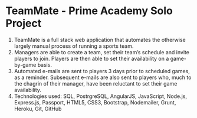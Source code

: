 # TeamMate - Prime Academy Solo Project
1. TeamMate is a full stack web application that automates the otherwise largely manual process of running a sports team.
2. Managers are able to create a team, set their team’s schedule and invite players to join. Players are then able to set their availability on a game-by-game basis.
3. Automated e-mails are sent to players 3 days prior to scheduled games, as a reminder. Subsequent e-mails are also sent to players who, much to the chagrin of their manager, have been reluctant to set their game availability.
4. Technologies used: SQL, PostrgreSQL, AngularJS, JavaScript, Node.js, Express.js, Passport, HTML5, CSS3, Bootstrap, Nodemailer, Grunt, Heroku, Git, GitHub
